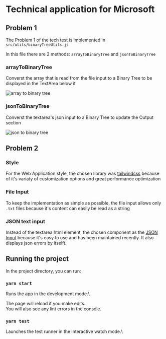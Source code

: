 # Technical application for Microsoft

## Problem 1

The Problem 1 of the tech test is implemented in `src/utils/binaryTreeUtils.js`

In this file there are 2 methods: `arrayToBinaryTree` and `jsonToBinaryTree`

### arrayToBinaryTree
Converst the array that is read from the file input to a Binary Tree to be displayed in the TextArea below it

![array to binary tree]('./images/array_to_bintree.jpeg')

### jsonToBinaryTree
Converst the textarea's json input to a Binary Tree to update the Output section

![json to binary tree]('./images/json_to_bintree.jpeg')
## Problem 2

### Style

For the Web Application style, the chosen library was [tailwindcss](https://tailwindcss.com/docs) 
because of it's variaty of customization options and great performance optimization

### File Input
To keep the implementation as simple as possible, the file input allows only `.txt` files because it's content can easily be read as a string

### JSON text input
Instead of the textarea html element, the chosen component as the [JSON Input](https://www.npmjs.com/package/react-json-editor-ajrm) because it's easy to use and has been maintained recently. It also displays json errors by itselft.

## Running the project

In the project directory, you can run:

### `yarn start`

Runs the app in the development mode.\

The page will reload if you make edits.\
You will also see any lint errors in the console.

### `yarn test`

Launches the test runner in the interactive watch mode.\



